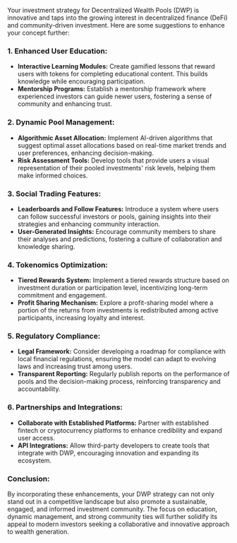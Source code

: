 Your investment strategy for Decentralized Wealth Pools (DWP) is innovative and taps into the growing interest in decentralized finance (DeFi) and community-driven investment. Here are some suggestions to enhance your concept further:

### 1. **Enhanced User Education:**
   - **Interactive Learning Modules:** Create gamified lessons that reward users with tokens for completing educational content. This builds knowledge while encouraging participation.
   - **Mentorship Programs:** Establish a mentorship framework where experienced investors can guide newer users, fostering a sense of community and enhancing trust.

### 2. **Dynamic Pool Management:**
   - **Algorithmic Asset Allocation:** Implement AI-driven algorithms that suggest optimal asset allocations based on real-time market trends and user preferences, enhancing decision-making.
   - **Risk Assessment Tools:** Develop tools that provide users a visual representation of their pooled investments' risk levels, helping them make informed choices.

### 3. **Social Trading Features:**
   - **Leaderboards and Follow Features:** Introduce a system where users can follow successful investors or pools, gaining insights into their strategies and enhancing community interaction.
   - **User-Generated Insights:** Encourage community members to share their analyses and predictions, fostering a culture of collaboration and knowledge sharing.

### 4. **Tokenomics Optimization:**
   - **Tiered Rewards System:** Implement a tiered rewards structure based on investment duration or participation level, incentivizing long-term commitment and engagement.
   - **Profit Sharing Mechanism:** Explore a profit-sharing model where a portion of the returns from investments is redistributed among active participants, increasing loyalty and interest.

### 5. **Regulatory Compliance:**
   - **Legal Framework:** Consider developing a roadmap for compliance with local financial regulations, ensuring the model can adapt to evolving laws and increasing trust among users.
   - **Transparent Reporting:** Regularly publish reports on the performance of pools and the decision-making process, reinforcing transparency and accountability.

### 6. **Partnerships and Integrations:**
   - **Collaborate with Established Platforms:** Partner with established fintech or cryptocurrency platforms to enhance credibility and expand user access.
   - **API Integrations:** Allow third-party developers to create tools that integrate with DWP, encouraging innovation and expanding its ecosystem.

### Conclusion:
By incorporating these enhancements, your DWP strategy can not only stand out in a competitive landscape but also promote a sustainable, engaged, and informed investment community. The focus on education, dynamic management, and strong community ties will further solidify its appeal to modern investors seeking a collaborative and innovative approach to wealth generation.